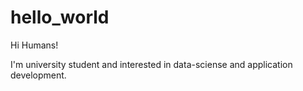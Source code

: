 # hello_world

Hi Humans!

I'm university student and interested in data-sciense and application development.
